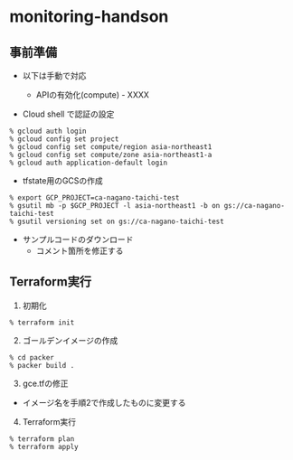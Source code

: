 # monitoring-handson

## 事前準備
- 以下は手動で対応
    - APIの有効化(compute) 
			- XXXX

- Cloud shell で認証の設定
```
% gcloud auth login
% gcloud config set project
% gcloud config set compute/region asia-northeast1
% gcloud config set compute/zone asia-northeast1-a
% gcloud auth application-default login
```

- tfstate用のGCSの作成 
```
% export GCP_PROJECT=ca-nagano-taichi-test 
% gsutil mb -p $GCP_PROJECT -l asia-northeast1 -b on gs://ca-nagano-taichi-test
% gsutil versioning set on gs://ca-nagano-taichi-test
```

- サンプルコードのダウンロード
    - コメント箇所を修正する 

## Terraform実行
1. 初期化
```
% terraform init
```
2. ゴールデンイメージの作成
```
% cd packer
% packer build .
```
3. gce.tfの修正
- イメージ名を手順2で作成したものに変更する

4. Terraform実行
```
% terraform plan 
% terraform apply
```